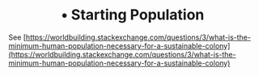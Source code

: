 #       • Starting Population

See [https://worldbuilding.stackexchange.com/questions/3/what-is-the-minimum-human-population-necessary-for-a-sustainable-colony](https://worldbuilding.stackexchange.com/questions/3/what-is-the-minimum-human-population-necessary-for-a-sustainable-colony)
